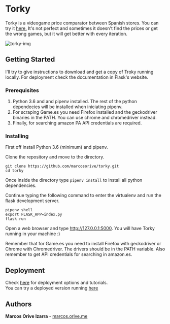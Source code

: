 # Torky

Torky is a videogame price comparator between Spanish stores. You can try it  [here.](https://teorky.herokuapp.com) It's not perfect and sometimes it doesn't find the prices or get the wrong games, but it will get better with every iteration.

![torky-img](https://raw.githubusercontent.com/marcosorive/marcos.orive.me/master/images/torky.png
)



## Getting Started

I'll try to give instructions to download and get a copy of Troky running locally. For deployment check the documentation in Flask's website. 



### Prerequisites

1. Python 3.6 and and pipenv installed. The rest of the python dependecies will be installed when iniciating pipenv.
2. For scraping Game.es you need Firefox installed and the geckodriver binaries in the PATH. You can use chrome and chromedriver instead.
3. Finally, for searching amazon PA API credentials are required. 


### Installing

First off install Python 3.6 (minimum) and pipenv.

Clone the repository and move to the directory.

```
git clone https://github.com/marcosorive/torky.git
cd torky
```
Once inside the directory type `pipenv install` to install all python dependencies.

Continue typing the following command to enter the virtualenv and run the flask development server.

```
pipenv shell
export FLASK_APP=index.py
flask run
```
Open a web browser and type http://127.0.0.1:5000. You will have Torky running in your machine :)

Remember that for Game.es you need to install Firefox with geckodriver or Chrome with Chromedriver. The drivers should be in the PATH variable. Also remember to get API credentials for searching in amazon.es.

## Deployment

Check [here](http://flask.pocoo.org/docs/1.0/deploying/) for deployment options and tutorials.<br> 
You can try a deployed version running [here](https://teorky.herokuapp.com)


## Authors

**Marcos Orive Izarra** - [marcos.orive.me](https://marcos.orive.me)



